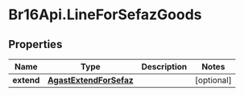 # Br16Api.LineForSefazGoods

## Properties
Name | Type | Description | Notes
------------ | ------------- | ------------- | -------------
**extend** | [**AgastExtendForSefaz**](AgastExtendForSefaz.md) |  | [optional] 


